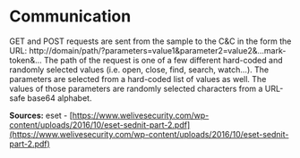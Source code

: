 # Communication
GET and POST requests are sent from the sample to the C&C in the form the URL:
http://domain/path/?parameters=value1&parameter2=value2&...mark-token&...
The path of the request is one of a few different hard-coded and randomly selected values (i.e. open, close, find, search, watch...). The parameters are selected from a hard-coded list of values as well. The values of those parameters are randomly selected characters from a URL-safe base64 alphabet.



**Sources:**
eset - [https://www.welivesecurity.com/wp-content/uploads/2016/10/eset-sednit-part-2.pdf](https://www.welivesecurity.com/wp-content/uploads/2016/10/eset-sednit-part-2.pdf)

<!--stackedit_data:
eyJoaXN0b3J5IjpbLTg2NjUxMTQ0OF19
-->
